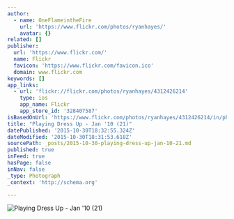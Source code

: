 ```yaml
---
author:
  - name: OneFlameintheFire
    url: 'https://www.flickr.com/photos/ryanhayes/'
    avatar: {}
related: []
publisher:
  url: 'https://www.flickr.com/'
  name: Flickr
  favicon: 'https://www.flickr.com/favicon.ico'
  domain: www.flickr.com
keywords: []
app_links:
  - url: 'flickr://flickr.com/photos/ryanhayes/4312426214'
    type: ios
    app_name: Flickr
    app_store_id: '328407587'
isBasedOnUrl: 'https://www.flickr.com/photos/ryanhayes/4312426214/in/photolist-7z5j57-7EzmBd-31GedW-4HLCR-4HLbe-31GeB9-31BENK-7BBAdm-4MZfp-7BxMNZ-6xwSMm-33n1KX-5EG98p-5EG932-5ELpHC-7BxLpi-5EG8Er-5EG8Mp-5GB679-87py9w-87mbaX-87po7W-87pnNh-7E81t3-7EvtUH-7EzmkQ-7E4a9X-4Rcjcu-5GpFvT-5EG8ii-5EG86x-5ELrNE-7z5icw-87m856-5EG8Jc-5ELr4W-5EG8t8-5EG8d2-5ELqvN-5ELqo5-5EG7L4-5ELqaq-5ELq19-7BxMqt-7z1vJr-7z1vDF-5i4zGN-7z1vu6-7BxLQk-7BxLD8'
title: "Playing Dress Up - Jan '10 (21)"
datePublished: '2015-10-30T18:32:55.324Z'
dateModified: '2015-10-30T18:31:53.618Z'
sourcePath: _posts/2015-10-30-playing-dress-up-jan-10-21.md
published: true
inFeed: true
hasPage: false
inNav: false
_type: Photograph
_context: 'http://schema.org'

---
```

![Playing Dress Up - Jan '10 &lpar;21&rpar;](https://farm5.staticflickr.com/4042/4312426214_e52e66fc3a_z.jpg?zz=1)